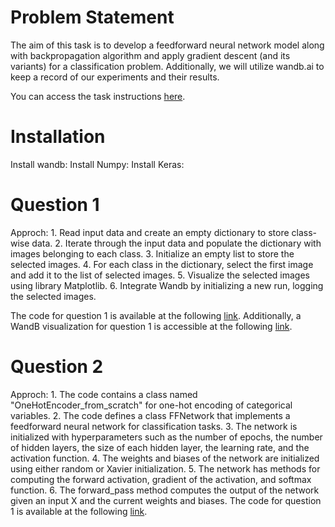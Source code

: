 # Problem Statement

The aim of this task is to develop a feedforward neural network model along with backpropagation algorithm and apply gradient descent (and its variants) for a classification problem. Additionally, we will utilize wandb.ai to keep a record of our experiments and their results.

You can access the task instructions [here](https://wandb.ai/cs6910_2023/A1/reports/CS6910-Assignment-1--VmlldzozNTI2MDc5).


# Installation

Install wandb: 
Install Numpy: 
Install Keras:

# Question 1
  Approch:
    1. Read input data and create an empty dictionary to store class-wise data.
    2. Iterate through the input data and populate the dictionary with images belonging to each class.
    3. Initialize an empty list to store the selected images.
    4. For each class in the dictionary, select the first image and add it to the list of selected images.
    5. Visualize the selected images using library Matplotlib.
    6. Integrate Wandb by initializing a new run, logging the selected images.

The code for question 1 is available at the following [link](https://github.com/swapnilmn/Assignment_1-CS6910/blob/master/Assignment_1_Q1.ipynb). Additionally, a WandB visualization for question 1 is accessible at the following [link](https://wandb.ai/ed22s009/Question_1_?workspace=user-ed22s009).

# Question 2
  Approch:
    1. The code contains a class named "OneHotEncoder_from_scratch" for one-hot encoding of categorical variables.
    2. The code defines a class FFNetwork that implements a feedforward neural network for classification tasks.
    3. The network is initialized with hyperparameters such as the number of epochs, the number of hidden layers, the size of each hidden layer, the learning rate, and the activation function.
    4. The weights and biases of the network are initialized using either random or Xavier initialization.
    5. The network has methods for computing the forward activation, gradient of the activation, and softmax function.
    6. The forward_pass method computes the output of the network given an input X and the current weights and biases.
The code for question 1 is available at the following [link](https://github.com/swapnilmn/Assignment_1-CS6910/blob/master/Question_2ipynb.ipynb).

